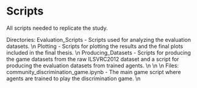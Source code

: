 # Scripts

All scripts needed to replicate the study.

Directories:
Evaluation_Scripts - Scripts used for analyzing the evaluation datasets. \n
Plotting - Scripts for plotting the results and the final plots included in the final thesis. \n
Producing_Datasets - Scripts for producing the game datasets from the raw ILSVRC2012 dataset and a script for producing the evaluation datasets from trained agents. \n
\n
\n
Files:
community_discrimination_game.ipynb - The main game script where agents are trained to play the discrimination game. \n
